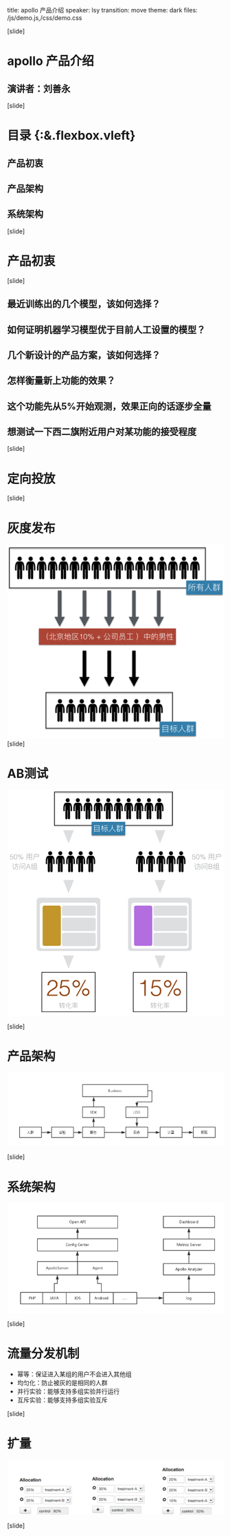 title: apollo 产品介绍
speaker: lsy
transition: move
theme: dark
files: /js/demo.js,/css/demo.css

[slide]

# apollo 产品介绍
## 演讲者：刘善永

[slide]

# 目录 {:&.flexbox.vleft}
## 产品初衷
## 产品架构
## 系统架构

[slide]

# 产品初衷

[slide]

## 最近训练出的几个模型，该如何选择？
## 如何证明机器学习模型优于目前人工设置的模型？
## 几个新设计的产品方案，该如何选择？
## 怎样衡量新上功能的效果？
## 这个功能先从5%开始观测，效果正向的话逐步全量
## 想测试一下西二旗附近用户对某功能的接受程度

[slide]

# 定向投放


[slide]

# 灰度发布
![灰度发布](https://raw.githubusercontent.com/buptlsy/images/gh-pages/apollo-huidu.png)
[slide]

# AB测试
![AB测试](https://raw.githubusercontent.com/buptlsy/images/gh-pages/apollo-AB.png)

[slide]

# 产品架构
![产品架构](https://raw.githubusercontent.com/buptlsy/images/gh-pages/apollo-chanpin-struct.png)

[slide]

# 系统架构
![系统架构](https://raw.githubusercontent.com/buptlsy/images/gh-pages/apollo-server-struct.png)

[slide]

# 流量分发机制

- 幂等：保证进入某组的用户不会进入其他组
- 均匀化：防止被灰的是相同的人群
- 并行实验：能够支持多组实验并行运行
- 互斥实验：能够支持多组实验互斥


[slide]

# 扩量

![扩量产品图](https://raw.githubusercontent.com/buptlsy/images/gh-pages/apollo-kuoliang.png)

[slide]


